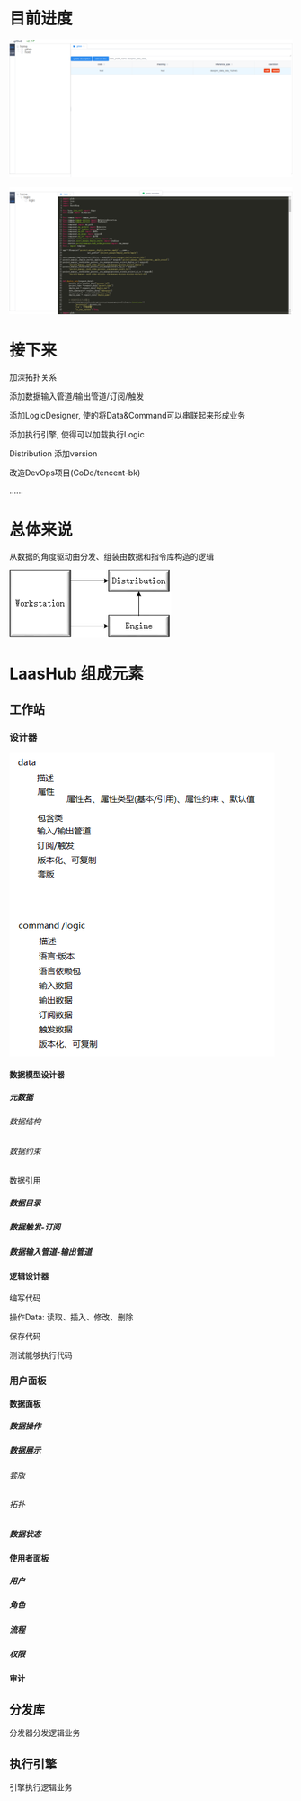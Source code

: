 # 目前进度

![simple_architecture](docs/current_progress/2020-03-24_05-49/1.png)

![simple_architecture](docs/current_progress/2020-03-23_20-04/2.png)

# 接下来

加深拓扑关系

添加数据输入管道/输出管道/订阅/触发



添加LogicDesigner, 使的将Data&Command可以串联起来形成业务

添加执行引擎, 使得可以加载执行Logic





Distribution 添加version



改造DevOps项目(CoDo/tencent-bk)

......

# 总体来说

从数据的角度驱动由分发、组装由数据和指令库构造的逻辑

![simple_architecture](docs/images/simple_architecture.png)

# LaasHub 组成元素

## 工作站

### 设计器

![simple_architecture](docs/images/Designer-basic-think.png)

#### 数据模型设计器

##### 元数据

###### 数据结构

###### 数据约束

数据引用

##### 数据目录

##### 数据触发-订阅

##### 数据输入管道-输出管道

#### 逻辑设计器

编写代码

操作Data: 读取、插入、修改、删除

保存代码

测试能够执行代码

### 用户面板

#### 数据面板

##### 数据操作

##### 数据展示

###### 套版

###### 拓扑

##### 数据状态

#### 使用者面板

##### 用户

##### 角色

##### 流程

##### 权限

#### 审计

## 分发库

分发器分发逻辑业务

## 执行引擎

引擎执行逻辑业务

